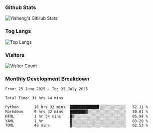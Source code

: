 ### Github Stats
![Yisheng's GitHub Stats](https://github-readme-stats-9qabuvhk1-gongyisheng.vercel.app/api?username=gongyisheng&count_private=true&show_icons=true)
### Tog Langs
![Top Langs](https://github-readme-stats-9qabuvhk1-gongyisheng.vercel.app/api/top-langs/?username=gongyisheng&layout=compact)
### Visitors
![Visitor Count](https://profile-counter.glitch.me/gongyisheng/count.svg)
### Monthly Development Breakdown
<!--START_SECTION:waka-->

```txt
From: 25 June 2025 - To: 25 July 2025

Total Time: 31 hrs 44 mins

Python       16 hrs 32 mins  █████████████░░░░░░░░░░░░   52.11 %
Markdown     9 hrs 42 mins   ███████▓░░░░░░░░░░░░░░░░░   30.61 %
HTML         1 hr 54 mins    █▒░░░░░░░░░░░░░░░░░░░░░░░   05.99 %
YAML         1 hr            ▓░░░░░░░░░░░░░░░░░░░░░░░░   03.20 %
TOML         48 mins         ▓░░░░░░░░░░░░░░░░░░░░░░░░   02.53 %
```

<!--END_SECTION:waka-->
